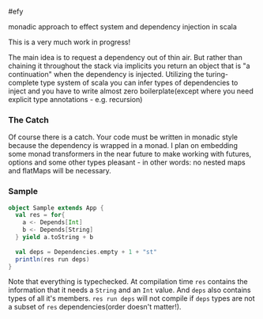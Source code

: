 #efy

monadic approach to effect system and dependency injection in scala

This is a very much work in progress!

The main idea is to request a dependency out of thin air. But rather than chaining it throughout the stack via implicits you return an object that is "a continuation" when the dependency is injected. 
Utilizing the turing-complete type system of scala you can infer types of dependencies to inject and you have to write almost zero boilerplate(except where you need explicit type annotations - e.g. recursion)

### The Catch
Of course there is a catch. Your code must be written in monadic style because the dependency is wrapped in a monad. I plan on embedding some monad transformers in the near future to make working with futures, options and some other types pleasant - in other words: no nested maps and flatMaps will be necessary. 

### Sample
```scala
object Sample extends App {
  val res = for{ 
    a <- Depends[Int]
    b <- Depends[String] 
  } yield a.toString + b
  
  val deps = Dependencies.empty + 1 + "st"
  println(res run deps)
}
```

Note that everything is typechecked. At compilation time `res` contains the information that it needs a `String` and an `Int` value. And `deps` also contains types of all it's members. `res run deps` will not compile if `deps` types are not a subset of `res` dependencies(order doesn't matter!).
